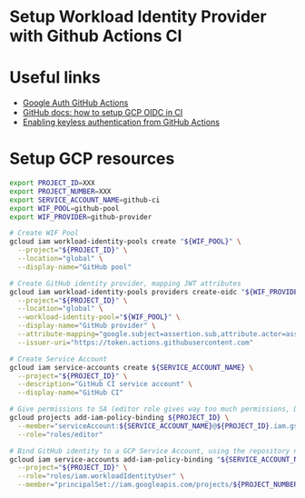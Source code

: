Setup Workload Identity Provider with Github Actions CI
===

# Useful links

* [Google Auth GitHub Actions](https://github.com/google-github-actions/auth)
* [GitHub docs: how to setup GCP OIDC in CI](https://docs.github.com/en/actions/deployment/security-hardening-your-deployments/configuring-openid-connect-in-google-cloud-platform#adding-a-google-cloud-workload-identity-provider)
* [Enabling keyless authentication from GitHub Actions](https://cloud.google.com/blog/products/identity-security/enabling-keyless-authentication-from-github-actions?hl=en)


# Setup GCP resources

```bash
export PROJECT_ID=XXX
export PROJECT_NUMBER=XXX
export SERVICE_ACCOUNT_NAME=github-ci
export WIF_POOL=github-pool
export WIF_PROVIDER=github-provider

# Create WIF Pool
gcloud iam workload-identity-pools create "${WIF_POOL}" \
  --project="${PROJECT_ID}" \
  --location="global" \
  --display-name="GitHub pool"

# Create GitHub identity provider, mapping JWT attributes
gcloud iam workload-identity-pools providers create-oidc "${WIF_PROVIDER}" \
  --project="${PROJECT_ID}" \
  --location="global" \
  --workload-identity-pool="${WIF_POOL}" \
  --display-name="GitHub provider" \
  --attribute-mapping="google.subject=assertion.sub,attribute.actor=assertion.actor,attribute.aud=assertion.aud,attribute.repository=assertion.repository" \
  --issuer-uri="https://token.actions.githubusercontent.com"

# Create Service Account
gcloud iam service-accounts create ${SERVICE_ACCOUNT_NAME} \
  --project="${PROJECT_ID}" \
  --description="GitHub CI service account" \
  --display-name="GitHub CI"

# Give permissions to SA (editor role gives way too much permissions, DO NOT use this role in a real CI Service Account)
gcloud projects add-iam-policy-binding ${PROJECT_ID} \
  --member="serviceAccount:${SERVICE_ACCOUNT_NAME}@${PROJECT_ID}.iam.gserviceaccount.com" \
  --role="roles/editor"

# Bind GitHub identity to a GCP Service Account, using the repository name
gcloud iam service-accounts add-iam-policy-binding "${SERVICE_ACCOUNT_NAME}@${PROJECT_ID}.iam.gserviceaccount.com" \
  --project="${PROJECT_ID}" \
  --role="roles/iam.workloadIdentityUser" \
  --member="principalSet://iam.googleapis.com/projects/${PROJECT_NUMBER}/locations/global/workloadIdentityPools/${WIF_POOL}/attribute.repository/GestaltCaius/gcp-workload-identity-federation-ci"
```